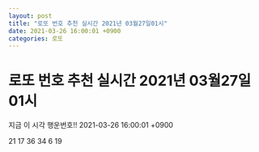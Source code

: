 ```yaml
---
layout: post
title: "로또 번호 추천 실시간 2021년 03월27일01시"
date: 2021-03-26 16:00:01 +0900
categories: 로또
---
```


# 로또 번호 추천 실시간 2021년 03월27일01시

지금 이 시각 행운번호!! 2021-03-26 16:00:01 +0900

 21  17  36  34  6  19 

